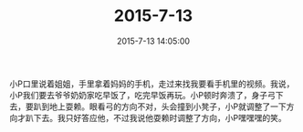 ﻿---
title: "2015-7-13"
date: 2015-7-13 14:05:00
tags:
categories: 爸爸
---
小P口里说着姐姐，手里拿着妈妈的手机，走过来找我要看手机里的视频。我说，小P我们要去爷爷奶奶家吃早饭了，吃完早饭再玩。小P顿时奔溃了，身子弓下去，要趴到地上耍赖。眼看弓的方向不对，头会撞到小凳子，小P就调整了一下方向才趴下去。我只好答应他，不过我说他耍赖时调整了方向，小P嘿嘿嘿的笑。